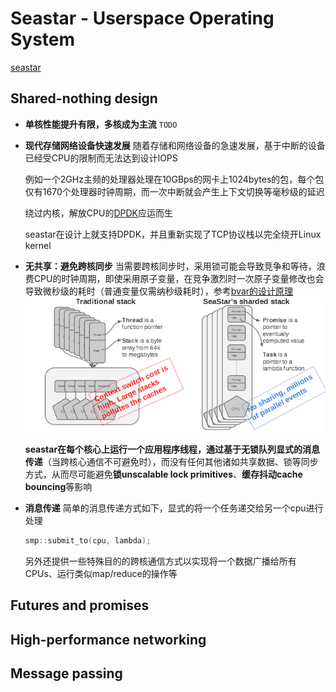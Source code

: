 # Seastar - Userspace Operating System

[seastar](http://seastar.io)

## Shared-nothing design

- **单核性能提升有限，多核成为主流**
  `TODO`
- **现代存储网络设备快速发展**
  随着存储和网络设备的急速发展，基于中断的设备已经受CPU的限制而无法达到设计IOPS
  
  例如一个2GHz主频的处理器处理在10GBps的网卡上1024bytes的包，每个包仅有1670个处理器时钟周期，而一次中断就会产生上下文切换等毫秒级的延迟

  绕过内核，解放CPU的[DPDK](https://www.dpdk.org)应运而生

  seastar在设计上就支持DPDK，并且重新实现了TCP协议栈以完全绕开Linux kernel
- **无共享：避免跨核同步**
  当需要跨核同步时，采用锁可能会导致竞争和等待，浪费CPU的时钟周期，即使采用原子变量，在竞争激烈时一次原子变量修改也会导致微秒级的耗时（普通变量仅需纳秒级耗时），参考[bvar的设计原理](https://github.com/apache/incubator-brpc/blob/8199994e54fb3077625a1539b21d63d8e9e75ca0/docs/en/bvar.md)
  ![arch1](images/arch1.png)

  **seastar在每个核心上运行一个应用程序线程，通过基于无锁队列显式的消息传递**（当跨核心通信不可避免时），而没有任何其他诸如共享数据、锁等同步方式，从而尽可能避免**锁unscalable lock primitives**、**缓存抖动cache bouncing**等影响
- **消息传递**
  简单的消息传递方式如下，显式的将一个任务递交给另一个cpu进行处理

    ```c++
    smp::submit_to(cpu, lambda);
    ```

  另外还提供一些特殊目的的跨核通信方式以实现将一个数据广播给所有CPUs、运行类似map/reduce的操作等

## Futures and promises

## High-performance networking

## Message passing
